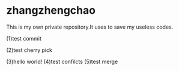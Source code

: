 # zhangzhengchao
This is my own private repository.It uses to save my useless codes.

(1)test commit

(2)test cherry pick

(3)hello world!
(4)test confilcts
(5)test merge